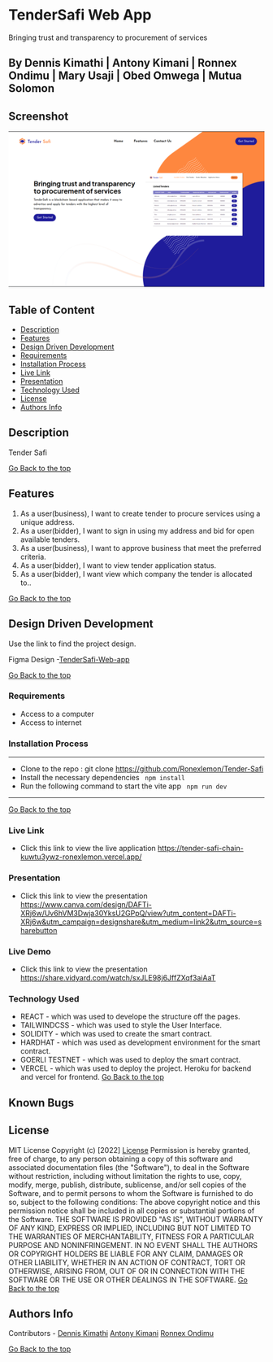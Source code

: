# TenderSafi Web App
Bringing trust and transparency to procurement of services

## By Dennis Kimathi | Antony Kimani | Ronnex Ondimu | Mary Usaji | Obed Omwega | Mutua Solomon 

## Screenshot
 ![image](./TenderSafiClient/src/assets/images/HeroSection.png)

 ## Table of Content
 - [Description](#description)
 - [Features](#features)
 - [Design Driven Development](#Design-Driven-Development)
 - [Requirements](#requirements)
 - [Installation Process](#installation-Process)
 - [Live Link](#Live-Link)
 - [Presentation](#Presentation)
 - [Technology  Used](#technology-Used)
 - [License](#license)
 - [Authors Info](#Authors-Info)


## Description
<p>Tender Safi</p>

[Go Back to the top](#TenderSafi-Web-app)
## Features
1. As a user(business), I want to create tender to procure services using a unique address.
2. As a user(bidder), I want to sign in using my address and bid for open available tenders.
3. As a user(business), I want to approve business that meet the preferred criteria.
4. As a user(bidder), I want to view tender application status.
4. As a user(bidder), I want view which company the tender is allocated to..


[Go Back to the top](#TenderSafi-Web-app)

## Design Driven Development

Use the link to find the project design.

Figma Design -[TenderSafi-Web-app](https://www.figma.com/file/fxzefSk00z49RSq63vrxTw/TenderSafi?node-id=3%3A1479&t=tdUpMOUe5iU3unmI-1)

[Go Back to the top](#TenderSafi-Web-app)

 ###  Requirements
 * Access to  a computer 
 * Access to internet

 ### Installation Process
 ****
* Clone to the repo : git clone https://github.com/Ronexlemon/Tender-Safi
* Install the necessary dependencies ``` npm install```
* Run the following command to start the vite app ``` npm run dev```

 ****
 [Go Back to the top](#TenderSafi-Web-app)

### Live Link
- Click this link to view the live application https://tender-safi-chain-kuwtu3ywz-ronexlemon.vercel.app/

### Presentation
- Click this link to view the presentation https://www.canva.com/design/DAFTi-XRj6w/Uv6hVM3Dwja30YksU2GPpQ/view?utm_content=DAFTi-XRj6w&utm_campaign=designshare&utm_medium=link2&utm_source=sharebutton

### Live Demo
- Click this link to view the presentation https://share.vidyard.com/watch/sxJLE98j6JffZXqf3aiAaT

### Technology  Used
* REACT - which was used to develope the structure off the pages.
* TAILWINDCSS - which was used to style the User Interface.
* SOLIDITY - which was used to create the smart contract.
* HARDHAT - which was used as development environment for the smart contract.
* GOERLI TESTNET - which was used to deploy the smart contract.
* VERCEL - which was used to deploy the project. Heroku for backend and vercel for frontend.
[Go Back to the top](#TenderSafi-Web-app)

## Known Bugs


## License
MIT License
Copyright (c) [2022] [License](LICENSE.txt)
Permission is hereby granted, free of charge, to any person obtaining a copy
of this software and associated documentation files (the "Software"), to deal
in the Software without restriction, including without limitation the rights
to use, copy, modify, merge, publish, distribute, sublicense, and/or sell
copies of the Software, and to permit persons to whom the Software is
furnished to do so, subject to the following conditions:
The above copyright notice and this permission notice shall be included in all
copies or substantial portions of the Software.
THE SOFTWARE IS PROVIDED "AS IS", WITHOUT WARRANTY OF ANY KIND, EXPRESS OR
IMPLIED, INCLUDING BUT NOT LIMITED TO THE WARRANTIES OF MERCHANTABILITY,
FITNESS FOR A PARTICULAR PURPOSE AND NONINFRINGEMENT. IN NO EVENT SHALL THE
AUTHORS OR COPYRIGHT HOLDERS BE LIABLE FOR ANY CLAIM, DAMAGES OR OTHER
LIABILITY, WHETHER IN AN ACTION OF CONTRACT, TORT OR OTHERWISE, ARISING FROM,
OUT OF OR IN CONNECTION WITH THE SOFTWARE OR THE USE OR OTHER DEALINGS IN THE
SOFTWARE.
[Go Back to the top](#TenderSafi-Web-app)

## Authors Info
Contributors - [Dennis Kimathi](https://github.com/DennohKim)
[Antony Kimani](https://github.com/anthonykimani)
[Ronnex Ondimu](https://github.com/Ronexlemon)


[Go Back to the top](#TenderSafi-Web-app)